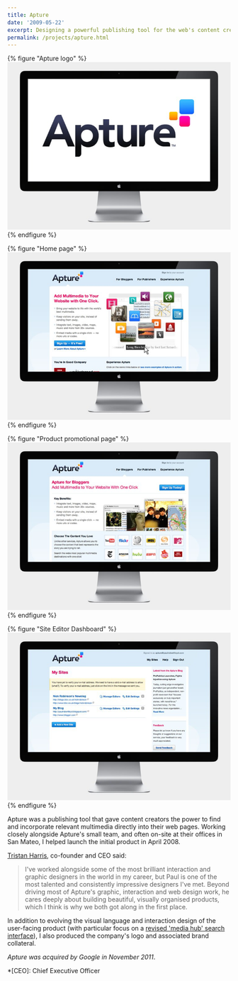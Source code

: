 ```yaml
---
title: Apture
date: '2009-05-22'
excerpt: Designing a powerful publishing tool for the web's content creators.
permalink: /projects/apture.html
---
```

{% figure "Apture logo" %}
![](/assets/images/projects/apture/0.jpg)
{% endfigure %}

{% figure "Home page" %}
![](/assets/images/projects/apture/1.jpg)
{% endfigure %}

{% figure "Product promotional page" %}
![](/assets/images/projects/apture/2.jpg)
{% endfigure %}

{% figure "Site Editor Dashboard" %}
![](/assets/images/projects/apture/3.jpg)
{% endfigure %}

Apture was a publishing tool that gave content creators the power to find and incorporate relevant multimedia directly into their web pages. Working closely alongside Apture's small team, and often on-site at their offices in San Mateo, I helped launch the initial product in April 2008.

[Tristan Harris][1], co-founder and CEO said:

> I've worked alongside some of the most brilliant interaction and graphic designers in the world in my career, but Paul is one of the most talented and consistently impressive designers I've met. Beyond driving most of Apture's graphic, interaction and web design work, he cares deeply about building beautiful, visually organised products, which I think is why we both got along in the first place.

In addition to evolving the visual language and interaction design of the user-facing product (with particular focus on a [revised 'media hub' search interface][2]), I also produced the company's logo and associated brand collateral.

*Apture was acquired by Google in November 2011*.

[1]: http://tristanharris.com/
[2]: http://web.archive.org/web/20090529090403/http://blog.apture.com/2009/05/introducing-media-hub-20-link-more-content-faster-and-easier/

*[CEO]: Chief Executive Officer